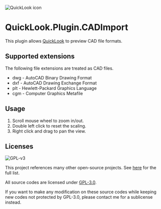 ![QuickLook icon](https://user-images.githubusercontent.com/1687847/29485863-8cd61b7c-84e2-11e7-97d5-eacc2ba10d28.png)

# QuickLook.Plugin.CADImport

This plugin allows [QuickLook](https://github.com/QL-Win/QuickLook) to preview CAD file formats.

## Supported extensions

The following file extensions are treated as CAD files.

- dwg - AutoCAD Binary Drawing Format
- dxf - AutoCAD Drawing Exchange Format
- plt - Hewlett-Packard Graphics Language
- cgm - Computer Graphics Metafile

## Usage

1. Scroll mouse wheel to zoom in/out.
2. Double left click to reset the scaling.
3. Right click and drag to pan the view.

## Licenses

![GPL-v3](https://www.gnu.org/graphics/gplv3-127x51.png)

This project references many other open-source projects. See [here](https://github.com/QL-Win/QuickLook/wiki/On-the-Shoulders-of-Giants) for the full list.

All source codes are licensed under [GPL-3.0](https://opensource.org/licenses/GPL-3.0).

If you want to make any modification on these source codes while keeping new codes not protected by GPL-3.0, please contact me for a sublicense instead.


